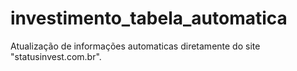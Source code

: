 # investimento_tabela_automatica
Atualização de informações automaticas diretamente do site "statusinvest.com.br".
